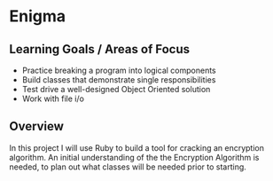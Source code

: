 # Enigma

## Learning Goals / Areas of Focus

- Practice breaking a program into logical components
- Build classes that demonstrate single responsibilities
- Test drive a well-designed Object Oriented solution
- Work with file i/o


## Overview

In this project I will use Ruby to build a tool for cracking an encryption algorithm. An initial understanding of the the Encryption Algorithm is needed, to plan out what classes will be needed prior to starting.
